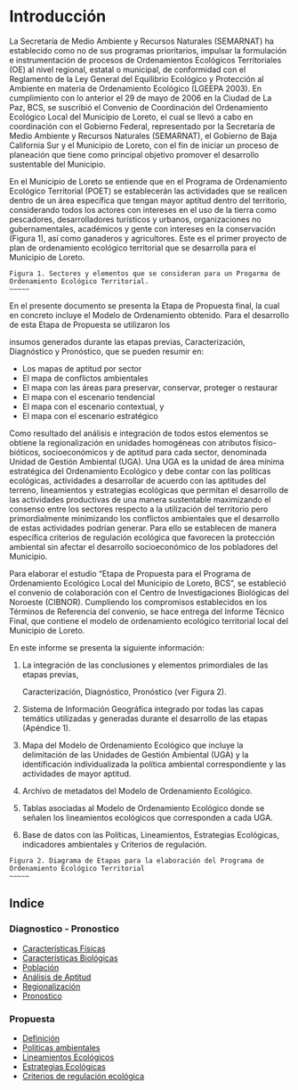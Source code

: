 # Introducción

La Secretaría de Medio Ambiente y Recursos Naturales \(SEMARNAT\) ha establecido como no de sus programas prioritarios, impulsar la formulación e instrumentación de procesos de Ordenamientos Ecológicos Territoriales \(OE\) al nivel regional, estatal o municipal, de conformidad con el Reglamento de la Ley General del Equilibrio Ecológico y Protección al Ambiente en materia de Ordenamiento Ecológico \(LGEEPA 2003\). En cumplimiento con lo anterior el 29 de mayo de 2006 en la Ciudad de La Paz, BCS, se suscribió el Convenio de Coordinación del Ordenamiento Ecológico Local del Municipio de Loreto, el cual se llevó a cabo en coordinación con el Gobierno Federal, representado por la Secretaría de Medio Ambiente y Recursos Naturales \(SEMARNAT\), el Gobierno de Baja California Sur y el Municipio de Loreto, con el fin de iniciar un proceso de planeación que tiene como principal objetivo promover el desarrollo sustentable del Municipio.

En el Municipio de Loreto se entiende que en el Programa de Ordenamiento Ecológico Territorial \(POET\) se establecerán las actividades que se realicen dentro de un área específica que tengan mayor aptitud dentro del territorio, considerando todos los actores con intereses en el uso de la tierra como pescadores, desarrolladores turísticos y urbanos, organizaciones no gubernamentales, académicos y gente con intereses en la conservación \(Figura 1\), así como ganaderos y agricultores. Este es el primer proyecto de plan de ordenamiento ecológico territorial que se desarrolla para el Municipio de Loreto.

```text
Figura 1. Sectores y elementos que se consideran para un Progarma de Ordenamiento Ecológico Territorial.
~~~~~
```

En el presente documento se presenta la Etapa de Propuesta final, la cual en concreto incluye el Modelo de Ordenamiento obtenido. Para el desarrollo de esta Etapa de Propuesta se utilizaron los

insumos generados durante las etapas previas, Caracterización, Diagnóstico y Pronóstico, que se pueden resumir en:

* Los mapas de aptitud por sector
* El mapa de conflictos ambientales
* El mapa con las áreas para preservar, conservar, proteger o restaurar
* El mapa con el escenario tendencial
* El mapa con el escenario contextual, y
* El mapa con el escenario estratégico

Como resultado del análisis e integración de todos estos elementos se obtiene la regionalización en unidades homogéneas con atributos físico-bióticos, socioeconómicos y de aptitud para cada sector, denominada Unidad de Gestión Ambiental \(UGA\). Una UGA es la unidad de área mínima estratégica del Ordenamiento Ecológico y debe contar con las políticas ecológicas, actividades a desarrollar de acuerdo con las aptitudes del terreno, lineamientos y estrategias ecológicas que permitan el desarrollo de las actividades productivas de una manera sustentable maximizando el consenso entre los sectores respecto a la utilización del territorio pero primordialmente minimizando los conflictos ambientales que el desarrollo de estas actividades podrían generar. Para ello se establecen de manera específica criterios de regulación ecológica que favorecen la protección ambiental sin afectar el desarrollo socioeconómico de los pobladores del Municipio.

Para elaborar el estudio “Etapa de Propuesta para el Programa de Ordenamiento Ecológico Local del Municipio de Loreto, BCS”, se estableció el convenio de colaboración con el Centro de Investigaciones Biológicas del Noroeste \(CIBNOR\). Cumpliendo los compromisos establecidos en los Términos de Referencia del convenio, se hace entrega del Informe Técnico Final, que contiene el modelo de ordenamiento ecológico territorial local del Municipio de Loreto.

En este informe se presenta la siguiente información:

1. La integración de las conclusiones y elementos primordiales de las etapas previas,

   Caracterización, Diagnóstico, Pronóstico \(ver Figura 2\).

2. Sistema de Información Geográfica integrado por todas las capas temátics utilizadas y generadas durante el desarrollo de las etapas \(Apéndice 1\).
3. Mapa del Modelo de Ordenamiento Ecológico que incluye la delimitación de las Unidades de Gestión Ambiental \(UGA\) y la identificación individualizada la política ambiental correspondiente y las actividades de mayor aptitud.
4. Archivo de metadatos del Modelo de Ordenamiento Ecológico.
5. Tablas asociadas al Modelo de Ordenamiento Ecológico donde se señalen los lineamientos ecológicos que corresponden a cada UGA.
6. Base de datos con las Políticas, Lineamientos, Estrategias Ecológicas, indicadores ambientales y Criterios de regulación.

```text
Figura 2. Diagrama de Etapas para la elaboración del Programa de Ordenamiento Ecológico Territorial
~~~~~
```

## Indice

### Diagnostico - Pronostico

* [Características Físicas](diagnostico-pronostico/caracteristicas-fisicas.md)
* [Características Biológicas](diagnostico-pronostico/caracteristicas-biologicas.md)
* [Población](diagnostico-pronostico/poblacion.md)
* [Análisis de Aptitud](diagnostico-pronostico/analisis-de-aptitud.md)
* [Regionalización](diagnostico-pronostico/regionalizacion.md)
* [Pronostico](diagnostico-pronostico/pronostico.md)

### Propuesta

* [Definición](https://github.com/bajaloreto/POEL-Loreto/tree/297b098d06970305ef88bf76a9b11b1ab629da4b/propuesta/definicion.md)
* [Politicas ambientales](propuesta/politicas-ambientales.md)
* [Lineamientos Ecológicos](propuesta/lineamientos-ecologicos.md)
* [Estrategias Ecológicas](propuesta/estrategias-ecologicas.md)
* [Criterios de regulación ecológica](propuesta/criterios-de-regulacion-ecologica.md)

